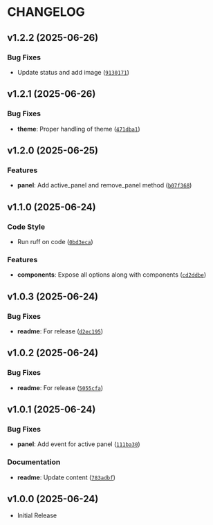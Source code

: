# CHANGELOG

<!-- version list -->

## v1.2.2 (2025-06-26)

### Bug Fixes

- Update status and add image
  ([`9130171`](https://github.com/Kitware/trame-dockview/commit/9130171c0064fd602470d4867068bea3ce3704b7))


## v1.2.1 (2025-06-26)

### Bug Fixes

- **theme**: Proper handling of theme
  ([`471dba1`](https://github.com/Kitware/trame-dockview/commit/471dba1c5fb767dba2eddd9609e7088da21de509))


## v1.2.0 (2025-06-25)

### Features

- **panel**: Add active_panel and remove_panel method
  ([`b07f368`](https://github.com/Kitware/trame-dockview/commit/b07f368e313ebf31d8e9dc77e6389642b904166e))


## v1.1.0 (2025-06-24)

### Code Style

- Run ruff on code
  ([`0bd3eca`](https://github.com/Kitware/trame-dockview/commit/0bd3eca7971f346a1627b413495be4baf9a73ebd))

### Features

- **components**: Expose all options along with components
  ([`cd2ddbe`](https://github.com/Kitware/trame-dockview/commit/cd2ddbeb9a6aaa424065cabe66d3a859ba8010bb))


## v1.0.3 (2025-06-24)

### Bug Fixes

- **readme**: For release
  ([`d2ec195`](https://github.com/Kitware/trame-dockview/commit/d2ec195fd80de51a72cbab4f707f6c3bbd638d56))


## v1.0.2 (2025-06-24)

### Bug Fixes

- **readme**: For release
  ([`5055cfa`](https://github.com/Kitware/trame-dockview/commit/5055cfa92800a018ac3b979b69a760a504802bfb))


## v1.0.1 (2025-06-24)

### Bug Fixes

- **panel**: Add event for active panel
  ([`111ba30`](https://github.com/Kitware/trame-dockview/commit/111ba304ee0a82a6820d52a3aa0c8c4a15e01f2d))

### Documentation

- **readme**: Update content
  ([`783adbf`](https://github.com/Kitware/trame-dockview/commit/783adbfa49d104444ef1fef85639ab0befd9c8c0))


## v1.0.0 (2025-06-24)

- Initial Release

